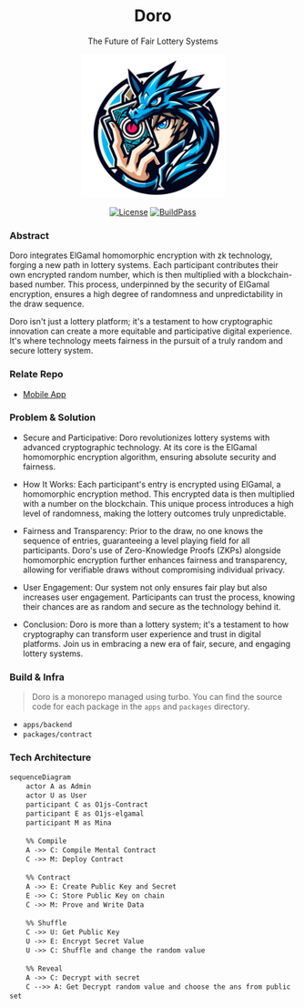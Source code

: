 <div align="center">
<h1>Doro</h1>

<p> The Future of Fair Lottery Systems</p>

<img src="./apps/docs/Doro.png" width="50%" height="50%"></img>

[![License](https://img.shields.io/badge/License-Apache_2.0-blue.svg)](./LICENSE) [![BuildPass](https://img.shields.io/github/actions/workflow/status/hollow-leaf/doro/backend.yml)](https://github.com/hollow-leaf/tobi/deployments)
</div>

### Abstract
Doro integrates ElGamal homomorphic encryption with zk technology, forging a new path in lottery systems. Each participant contributes their own encrypted random number, which is then multiplied with a blockchain-based number. This process, underpinned by the security of ElGamal encryption, ensures a high degree of randomness and unpredictability in the draw sequence.

Doro isn't just a lottery platform; it's a testament to how cryptographic innovation can create a more equitable and participative digital experience. It's where technology meets fairness in the pursuit of a truly random and secure lottery system.

### Relate Repo
- [Mobile App](https://github.com/hollow-leaf/doro-mobile/)

### Problem & Solution
- Secure and Participative: Doro revolutionizes lottery systems with advanced cryptographic technology. At its core is the ElGamal homomorphic encryption algorithm, ensuring absolute security and fairness.

- How It Works: Each participant's entry is encrypted using ElGamal, a homomorphic encryption method. This encrypted data is then multiplied with a number on the blockchain. This unique process introduces a high level of randomness, making the lottery outcomes truly unpredictable.

- Fairness and Transparency: Prior to the draw, no one knows the sequence of entries, guaranteeing a level playing field for all participants. Doro's use of Zero-Knowledge Proofs (ZKPs) alongside homomorphic encryption further enhances fairness and transparency, allowing for verifiable draws without compromising individual privacy.

- User Engagement: Our system not only ensures fair play but also increases user engagement. Participants can trust the process, knowing their chances are as random and secure as the technology behind it.

- Conclusion: Doro is more than a lottery system; it's a testament to how cryptography can transform user experience and trust in digital platforms. Join us in embracing a new era of fair, secure, and engaging lottery systems.

### Build & Infra
> Doro is a monorepo managed using turbo. You can find the source code for each package in the `apps` and `packages` directory.

- `apps/backend`
- `packages/contract` 

### Tech Architecture
```mermaid
sequenceDiagram
    actor A as Admin
    actor U as User
    participant C as O1js-Contract
    participant E as O1js-elgamal
    participant M as Mina

    %% Compile
    A ->> C: Compile Mental Contract
    C ->> M: Deploy Contract
    
    %% Contract
    A ->> E: Create Public Key and Secret
    E ->> C: Store Public Key on chain
    C ->> M: Prove and Write Data
    
    %% Shuffle
    C ->> U: Get Public Key
    U ->> E: Encrypt Secret Value
    U ->> C: Shuffle and change the random value

    %% Reveal
    A ->> C: Decrypt with secret
    C -->> A: Get Decrypt random value and choose the ans from public set
```